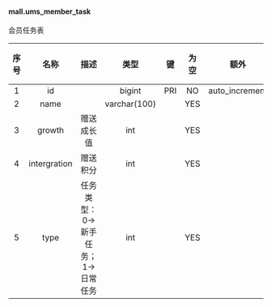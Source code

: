 #### mall.ums_member_task 
会员任务表

| 序号 | 名称 | 描述 | 类型 | 键 | 为空 | 额外 | 默认值 |
| :--: | :--: | :--: | :--: | :--: | :--: | :--: | :--: |
| 1 | id |  | bigint | PRI | NO | auto_increment |  |
| 2 | name |  | varchar(100) |  | YES |  |  |
| 3 | growth | 赠送成长值 | int |  | YES |  |  |
| 4 | intergration | 赠送积分 | int |  | YES |  |  |
| 5 | type | 任务类型：0->新手任务；1->日常任务 | int |  | YES |  |  |
